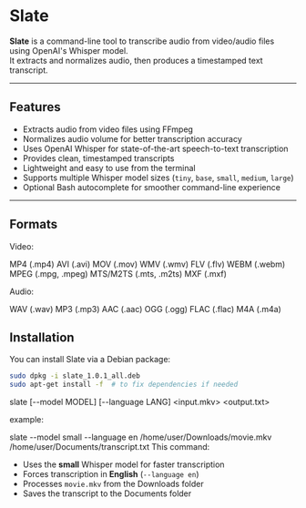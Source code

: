 # Slate

**Slate** is a command-line tool to transcribe audio from video/audio files using OpenAI's Whisper model.  
It extracts and normalizes audio, then produces a timestamped text transcript.

---

## Features

- Extracts audio from video files using FFmpeg  
- Normalizes audio volume for better transcription accuracy  
- Uses OpenAI Whisper for state-of-the-art speech-to-text transcription  
- Provides clean, timestamped transcripts  
- Lightweight and easy to use from the terminal  
- Supports multiple Whisper model sizes (`tiny`, `base`, `small`, `medium`, `large`)  
- Optional Bash autocomplete for smoother command-line experience  

---

## Formats
Video:

MP4 (.mp4) 
AVI (.avi)
MOV (.mov) 
WMV (.wmv)
FLV (.flv)
WEBM (.webm)
MPEG (.mpg, .mpeg)
MTS/M2TS (.mts, .m2ts) 
MXF (.mxf)

Audio:

WAV (.wav)
MP3 (.mp3)
AAC (.aac)
OGG (.ogg)
FLAC (.flac)
M4A (.m4a)

## Installation

You can install Slate via a Debian package:

```bash
sudo dpkg -i slate_1.0.1_all.deb
sudo apt-get install -f  # to fix dependencies if needed
```
slate [--model MODEL] [--language LANG] <input.mkv> <output.txt>

example:

slate --model small --language en /home/user/Downloads/movie.mkv /home/user/Documents/transcript.txt
This command:

- Uses the **small** Whisper model for faster transcription
- Forces transcription in **English** (`--language en`)
- Processes `movie.mkv` from the Downloads folder
- Saves the transcript to the Documents folder
